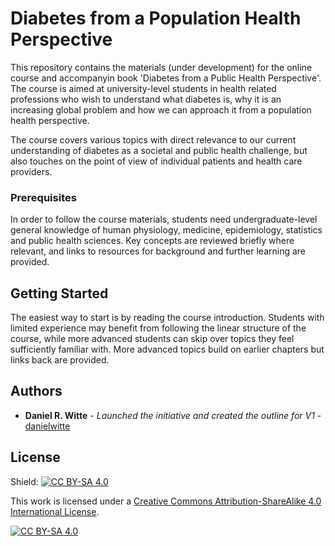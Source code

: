 # Diabetes from a Population Health Perspective
This repository contains the materials (under development) for the online course and accompanyin book 'Diabetes from a Public Health Perspective'.
The course is aimed at university-level students in health related professions who wish to understand what diabetes is, why it is an increasing global problem and how we can approach it from a population health perspective.

The course covers various topics with direct relevance to our current understanding of diabetes as a societal and public health challenge, but also touches on the point of view of individual patients and health care providers.

### Prerequisites
In order to follow the course materials, students need undergraduate-level general knowledge of human physiology, medicine, epidemiology, statistics and public health sciences. Key concepts are reviewed briefly where relevant, and links to resources for background and further learning are provided.

## Getting Started
The easiest way to start is by reading the course introduction. Students with limited experience may benefit from following the linear structure of the course, while more advanced students can skip over topics they feel sufficiently familiar with. More advanced topics build on earlier chapters but links back are provided.

## Authors
  - **Daniel R. Witte** - *Launched the initiative and created the outline for V1* -
    [danielwitte]([https://github.com/danielwitte])

## License
Shield: [![CC BY-SA 4.0][cc-by-sa-shield]][cc-by-sa]

This work is licensed under a
[Creative Commons Attribution-ShareAlike 4.0 International License][cc-by-sa].

[![CC BY-SA 4.0][cc-by-sa-image]][cc-by-sa]

[cc-by-sa]: http://creativecommons.org/licenses/by-sa/4.0/
[cc-by-sa-image]: https://licensebuttons.net/l/by-sa/4.0/88x31.png
[cc-by-sa-shield]: https://img.shields.io/badge/License-CC%20BY--SA%204.0-lightgrey.svg
